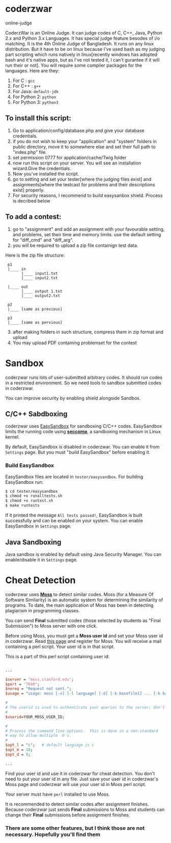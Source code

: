 # coderzwar
online-judge

CoderzWar is an Online Judge. It can judge codes of C, C++, Java, Python 2.x and Python 3.x Languages. It has special judge feature besodes of i/o matching. It is the 4th Online Judge of Bangladesh. It runs on any linux distribution. But it have to be on linux because I've used bash as my judging part scripting which runs natively in linux[recently windows has adopted bash and it's native apps, but as I've not tested it, I can't gurantee if it will run their or not]. You will require some compiler packages for the languages. Here are they:
1. For C : `gcc`
2. For C++ : `g++`
3. For Java: `default-jdk`
4. For Python 2: `python`
5. For Python 3: `python3`

## To install this script:
1. Go to application/config/database.php and give your database credentials.
2. if you do not wish to keep your "application" and "system" folders in public directory, move it to somewhere else and set their full path to "index.php" file.
3. set permission 0777 for application/cache/Twig folder
4. now run this script on your server. You will see an installation wizard.Give the credentials.
5. Now you've installed the script.
6. go to setting and set your tester[where the judging files exist] and assignments[where the testcast for problems and their descriptions exist] properly.
7. For security reasons, I recommend to build easysanbox shield. Process is decribed below

## To add a contest:
1. go to "assignment" and add an assignment with your favourable setting, and problems, set their time and memory limits. use the default setting for "diff_cmd" and "diff_arg".
2. you will be required to upload a zip file containign test data.

Here is the zip file structure:
```
 p1
 |____ in
       |____ input1.txt
       |____ input2.txt
       
 |____ out
       |____ output 1.txt
       |____ output2.txt
 
 p2
 |____ [same as previous]
 
 p3
 |____ [same as pervious]
 ```
 3. after making folders in such structure, compress them in zip format and upload
 4. You may upload PDF containing problemset for the contest
 
# Sandbox

coderzwar runs lots of user-submitted arbitrary codes. It should run codes in a restricted environment. So we need tools to sandbox submitted codes in coderzwar.

You can improve security by enabling shield alongside Sandbox.


## C/C++ Sabdboxing

coderzwar uses [EasySandbox](https://github.com/daveho/EasySandbox) for sandboxing C/C++ codes. EasySandbox limits the running code using **[seccomp](http://lwn.net/Articles/332974/)**, a sandboxing mechanism in Linux kernel.

By default, EasySandbox is disabled in coderzwar. You can enable it from `Settings` page. But you must "build EasySandbox" before enabling it.

### Build EasySandbox

EasySandbox files are located in `tester/easysandbox`. For building EasySandbox run:

```bash
$ cd tester/easysandbox
$ chmod +x runalltests.sh
$ chmod +x runtest.sh
$ make runtests
```

If it printed the message `All tests passed!`, EasySandbox is built successfully and can be enabled on your system. You can enable EasySandbox in `Settings` page.


## Java Sandboxing

Java sandbox is enabled by default using Java Security Manager. You can enable/disable it in `Settings` page.

# Cheat Detection

coderzwar uses **[Moss](http://theory.stanford.edu/~aiken/moss)** to detect similar codes. Moss (for a Measure Of Software Similarity) is an automatic system for determining the similarity of programs. To date, the main application of Moss has been in detecting plagiarism in programming classes.

You can send **Final** submitted codes (those selected by students as "Final Submission") to Moss server with one click.

Before using Moss, you must get a **Moss user id** and set your Moss user id in coderzwar. Read [this page](http://theory.stanford.edu/~aiken/moss) and register for Moss. You will receive a mail containing a perl script. Your user id is in that script.

This is a part of this perl script containing user id:

```perl

...

$server = 'moss.stanford.edu';
$port = '7690';
$noreq = "Request not sent.";
$usage = "usage: moss [-x] [-l language] [-d] [-b basefile1] ... [-b basefilen] [-m #] [-c \"string\"] file1 file2 file3 ...";

#
# The userid is used to authenticate your queries to the server; don't change it!
#
$userid=YOUR_MOSS_USER_ID;

#
# Process the command line options.  This is done in a non-standard
# way to allow multiple -b's.
#
$opt_l = "c";   # default language is c
$opt_m = 10;
$opt_d = 0;

...

```

Find your user id and use it in coderzwar for cheat detection. You don't need to put your user id in any file. Just save your user id in coderzwar's Moss page and coderzwar will use your user id in Moss perl script.

Your server must have `perl` installed to use Moss.

It is recommended to detect similar codes after assignment finishes. Because coderzwar just sends **Final** submissions to Moss and students can change their **Final** submissions before assignment finishes.



### There are some other features, but I think those are not necessary. Hopefully you'll find them
